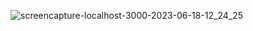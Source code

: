 
![screencapture-localhost-3000-2023-06-18-12_24_25](https://github.com/sunil9813/Basic-React-Blog-Website-/assets/67497228/84df682f-0d1d-4861-aa90-2a796a4306e2)

